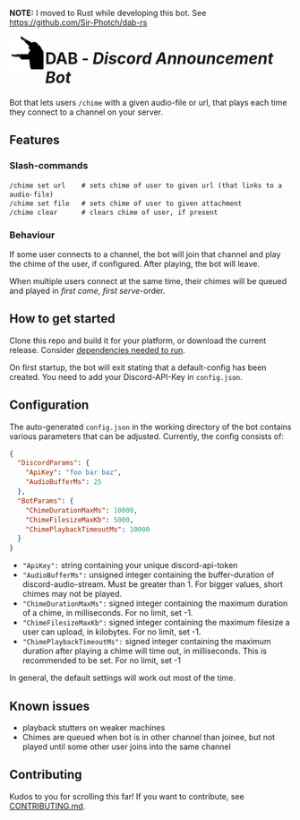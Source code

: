 **NOTE:** I moved to Rust while developing this bot. See https://github.com/Sir-Photch/dab-rs


<img width="64" height="64" align="left" style="float: left;" alt="DAB-icon" src="logo.png"/>

# DAB - *Discord Announcement Bot*
Bot that lets users `/chime` with a given audio-file or url, that plays each time they connect to a channel on your server.


## Features
### Slash-commands
```
/chime set url    # sets chime of user to given url (that links to a audio-file)
/chime set file   # sets chime of user to given attachment
/chime clear      # clears chime of user, if present
```
### Behaviour
If some user connects to a channel, the bot will join that channel and play the chime of the user, if configured.
After playing, the bot will leave.

When multiple users connect at the same time, their chimes will be queued and played in *first come, first serve*-order.

## How to get started
Clone this repo and build it for your platform, or download the current release.
Consider [dependencies needed to run](./DEPENDENCIES.md).

On first startup, the bot will exit stating that a default-config has been created. You need to add your Discord-API-Key in `config.json`.

## Configuration
The auto-generated `config.json` in the working directory of the bot contains various parameters that can be adjusted.
Currently, the config consists of:
```json
{
  "DiscordParams": {
    "ApiKey": "foo bar baz",
    "AudioBufferMs": 25
  },
  "BotParams": {
    "ChimeDurationMaxMs": 10000,
    "ChimeFilesizeMaxKb": 5000,
    "ChimePlaybackTimeoutMs": 10000
  }
}
```
- `"ApiKey":` string containing your unique discord-api-token
- `"AudioBufferMs":` unsigned integer containing the buffer-duration of discord-audio-stream. Must be greater than 1. For bigger values, short chimes may not be played.
- `"ChimeDurationMaxMs":` signed integer containing the maximum duration of a chime, in milliseconds. For no limit, set -1.
- `"ChimeFilesizeMaxKb":` signed integer containing the maximum filesize a user can upload, in kilobytes. For no limit, set -1.
- `"ChimePlaybackTimeoutMs":` signed integer containing the maximum duration after playing a chime will time out, in milliseconds. This is recommended to be set. For no limit, set -1

In general, the default settings will work out most of the time.

## Known issues
- playback stutters on weaker machines
- Chimes are queued when bot is in other channel than joinee, but not played until some other user joins into the same channel

## Contributing
Kudos to you for scrolling this far! If you want to contribute, see [CONTRIBUTING.md](./CONTRIBUTING.md).
